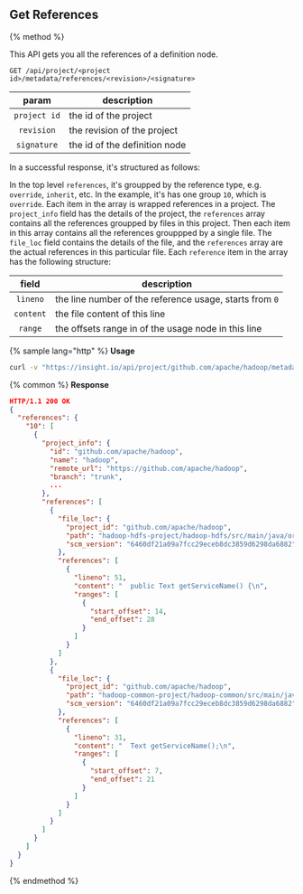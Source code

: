 ## Get References

{% method %}

This API gets you all the references of a definition node.

```
GET /api/project/<project id>/metadata/references/<revision>/<signature>
```

| param | description |
|:-:|---|
| `project id` | the id of the project |
| `revision` | the revision of the project |
| `signature` | the id of the definition node |

In a successful response, it's structured as follows:

In the top level `references`, it's groupped by the reference type, e.g. `override`, `inherit`, etc.
In the example, it's has one group `10`, which is `override`. Each item in the array is wrapped
references in a project. The `project_info` field has the details of the project, the `references`
array contains all the references groupped by files in this project. Then each item in this array
contains all the references grouppped by a single file. The `file_loc` field contains the details of
the file, and the `references` array are the actual references in this particular file. Each
`reference` item in the array has the following structure:

| field | description |
|:-:|---|
|`lineno`| the line number of the reference usage, starts from `0` |
|`content`| the file content of this line |
|`range`| the offsets range in of the usage node in this line | 

{% sample lang="http" %}
**Usage**

```bash
curl -v "https://insight.io/api/project/github.com/apache/hadoop/metadata/references/trunk/org.apache.hadoop.hdfs.SWebHdfsDtFetcher.getServiceName()"
```

{% common %}
**Response**

```json
HTTP/1.1 200 OK
{
  "references": {
    "10": [
      {
        "project_info": {
          "id": "github.com/apache/hadoop",
          "name": "hadoop",
          "remote_url": "https://github.com/apache/hadoop",
          "branch": "trunk",
          ...
        },
        "references": [
          {
            "file_loc": {
              "project_id": "github.com/apache/hadoop",
              "path": "hadoop-hdfs-project/hadoop-hdfs/src/main/java/org/apache/hadoop/hdfs/HdfsDtFetcher.java",
              "scm_version": "6460df21a09a7fcc29eceb8dc3859d6298da6882"
            },
            "references": [
              {
                "lineno": 51,
                "content": "  public Text getServiceName() {\n",
                "ranges": [
                  {
                    "start_offset": 14,
                    "end_offset": 28
                  }
                ]
              }
            ]
          },
          {
            "file_loc": {
              "project_id": "github.com/apache/hadoop",
              "path": "hadoop-common-project/hadoop-common/src/main/java/org/apache/hadoop/security/token/DtFetcher.java",
              "scm_version": "6460df21a09a7fcc29eceb8dc3859d6298da6882"
            },
            "references": [
              {
                "lineno": 31,
                "content": "  Text getServiceName();\n",
                "ranges": [
                  {
                    "start_offset": 7,
                    "end_offset": 21
                  }
                ]
              }
            ]
          }
        ]
      }
    ]
  }
}
```

{% endmethod %}